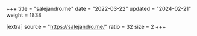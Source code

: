 +++
title = "salejandro.me"
date = "2022-03-22"
updated = "2024-02-21"
weight = 1838

[extra]
source = "https://salejandro.me/"
ratio = 32
size = 2
+++
